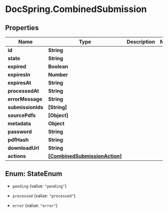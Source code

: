 # DocSpring.CombinedSubmission

## Properties

Name | Type | Description | Notes
------------ | ------------- | ------------- | -------------
**id** | **String** |  | 
**state** | **String** |  | 
**expired** | **Boolean** |  | 
**expiresIn** | **Number** |  | 
**expiresAt** | **String** |  | 
**processedAt** | **String** |  | 
**errorMessage** | **String** |  | 
**submissionIds** | **[String]** |  | 
**sourcePdfs** | **[Object]** |  | 
**metadata** | **Object** |  | 
**password** | **String** |  | 
**pdfHash** | **String** |  | 
**downloadUrl** | **String** |  | 
**actions** | [**[CombinedSubmissionAction]**](CombinedSubmissionAction.md) |  | 



## Enum: StateEnum


* `pending` (value: `"pending"`)

* `processed` (value: `"processed"`)

* `error` (value: `"error"`)




